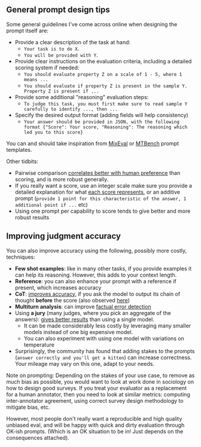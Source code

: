 ## General prompt design tips
Some general guidelines I've come across online when designing the prompt itself are:
- Provide a clear description of the task at hand:
	- `Your task is to do X`. 
	- `You will be provided with Y`.
- Provide clear instructions on the evaluation criteria, including a detailed scoring system if needed:
	- `You should evaluate property Z on a scale of 1 - 5, where 1 means ...`
	- `You should evaluate if property Z is present in the sample Y. Property Z is present if ...`
- Provide some additional "reasoning" evaluation steps:
	- `To judge this task, you must first make sure to read sample Y carefully to identify ..., then ...`
- Specify the desired output format (adding fields will help consistency)
	- `Your answer should be provided in JSON, with the following format {"Score": Your score, "Reasoning": The reasoning which led you to this score}`

You can and should take inspiration from [MixEval](https://github.com/huggingface/lighteval/blob/main/src/lighteval/tasks/extended/mix_eval/judge_prompts.pyy) or [MTBench](https://github.com/huggingface/lighteval/blob/main/src/lighteval/tasks/extended/mt_bench/judge_prompt_templates.py) prompt templates.

Other tidbits:
- Pairwise comparison [correlates better with human preference](https://arxiv.org/abs/2403.16950) than scoring, and is more robust generally.
- If you really want a score, use an integer scale make sure you provide a detailed explanation for what [each score represents](https://x.com/seungonekim/status/1749289437165769177), or an additive prompt (`provide 1 point for this characteristic of the answer, 1 additional point if ...` etc)
- Using one prompt per capability to score tends to give better and more robust results

## Improving judgment accuracy
You can also improve accuracy using the following, possibly more costly, techniques:
- **Few shot examples**: like in many other tasks, if you provide examples it can help its reasoning. However, this adds to your context length.
- **Reference**: you can also enhance your prompt with a reference if present, which increases accuracy 
- **CoT**: [improves accuracy](https://arxiv.org/abs/2212.08073), if you ask the model to output its chain of thought **before** the score (also observed [here](https://x.com/seungonekim/status/1749289437165769177))
- **Multiturn analysis**: can improve [factual error detection](https://arxiv.org/abs/2305.13281)
- Using **a jury** (many judges, where you pick an aggregate of the answers): [gives better results](https://arxiv.org/abs/2404.18796) than using a single model. 
	- It can be made considerably less costly by leveraging many smaller models instead of one big expensive model. 
	- You can also experiment with using one model with variations on temperature
- Surprisingly, the community has found that adding stakes to the prompts (`answer correctly and you'll get a kitten`) can increase correctness. Your mileage may vary on this one, adapt to your needs.

Note on prompting: Depending on the stakes of your use case, to remove as much bias as possible, you would want to look at work done in sociology on how to design good surveys. If you treat your evaluator as a replacement for a human annotator, then you need to look at similar metrics: computing inter-annotator agreement, using correct survey design methodology to mitigate bias, etc.

However, most people don't really want a reproducible and high quality unbiased eval, and will be happy with quick and dirty evaluation through OK-ish prompts. (Which is an OK situation to be in! Just depends on the consequences attached).
